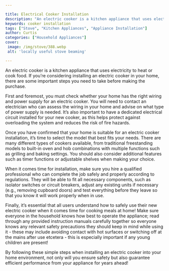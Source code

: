 ```yaml
---

title: Electrical Cooker Installation
description: "An electric cooker is a kitchen appliance that uses electricity to heat or cook food. If you’re considering installing an electric...keep reading to learn"
keywords: cooker installation
tags: ["Stove", "Kitchen Appliances", "Appliance Installation"]
author: Curtis
categories: ["Household Appliances"]
cover: 
 image: /img/stove/388.webp
 alt: 'locally useful stove beaming'

---
```


An electric cooker is a kitchen appliance that uses electricity to heat or cook food. If you’re considering installing an electric cooker in your home, there are some important steps you need to take before making the purchase. 

First and foremost, you must check whether your home has the right wiring and power supply for an electric cooker. You will need to contact an electrician who can assess the wiring in your home and advise on what type of power supply is needed. It’s also important to have a dedicated electrical circuit installed for your new cooker, as this helps protect against overloading the system and reduces the risk of fire hazards. 

Once you have confirmed that your home is suitable for an electric cooker installation, it’s time to select the model that best fits your needs. There are many different types of cookers available, from traditional freestanding models to built-in oven and hob combinations with multiple functions such as grilling and baking settings. You should also consider additional features such as timer functions or adjustable shelves when making your choice. 

When it comes time for installation, make sure you hire a qualified professional who can complete the job safely and properly according to regulations. They will be able to fit all necessary components, such as isolator switches or circuit breakers, adjust any existing units if necessary (e.g., removing cupboard doors) and test everything before they leave so that you know it will work properly when in use. 

Finally, it’s essential that all users understand how to safely use their new electric cooker when it comes time for cooking meals at home! Make sure everyone in the household knows how best to operate the appliance; read through any provided instruction manuals carefully together so everyone knows any relevant safety precautions they should keep in mind while using it - these may include avoiding contact with hot surfaces or switching off at the mains after use etcetera - this is especially important if any young children are present! 

By following these simple steps when installing an electric cooker into your home environment, not only will you ensure safety but also guarantee efficient performance from your appliance for years ahead!
